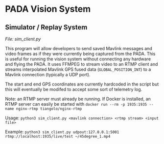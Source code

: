 # PADA Vision System

## Simulator / Replay System
*File: sim_client.py*

This program will allow developers to send saved Mavlink messages and video frames as if they were currently being captured from the PADA. This is useful for running the vision system without connecting any hardware and flying the PADA. It uses FFMPEG to stream video to an RTMP client and streams interpolated Mavlink GPS fused data (`GLOBAL_POSITION_INT`) to a Mavlink connection (typically a UDP port).

The start and end GPS coordinates are currently hardcoded in the script but this will eventually be modifed to accept some sort of telemetry log.

Note: an RTMP server must already be running. If Docker is installed, an RTMP server can easily be started with `docker run --rm -p 1935:1935 --name nginx-rtmp tiangolo/nginx-rtmp`

Usage: `python3 sim_client.py <mavlink connection> <rtmp stream> <input file>`

Example: `python3 sim_client.py udpout:127.0.0.1:5001 rtmp://localhost:1935/live/test ~/45degree_1.mp4`